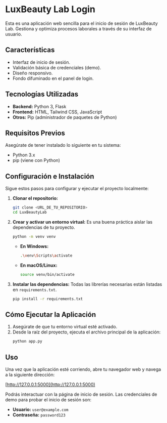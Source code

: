 # LuxBeauty Lab Login

Esta es una aplicación web sencilla para el inicio de sesión de LuxBeauty Lab. Gestiona y optimiza procesos laborales a través de su interfaz de usuario.

## Características

* Interfaz de inicio de sesión.
* Validación básica de credenciales (demo).
* Diseño responsivo.
* Fondo difuminado en el panel de login.

## Tecnologías Utilizadas

* **Backend:** Python 3, Flask
* **Frontend:** HTML, Tailwind CSS, JavaScript
* **Otros:** Pip (administrador de paquetes de Python)

## Requisitos Previos

Asegúrate de tener instalado lo siguiente en tu sistema:

* Python 3.x
* pip (viene con Python)

## Configuración e Instalación

Sigue estos pasos para configurar y ejecutar el proyecto localmente:

1.  **Clonar el repositorio:**
    ```bash
    git clone <URL_DE_TU_REPOSITORIO>
    cd LuxBeautyLab
    ```

2.  **Crear y activar un entorno virtual:**
    Es una buena práctica aislar las dependencias de tu proyecto.
    ```bash
    python -m venv venv
    ```
    * **En Windows:**
        ```bash
        .\venv\Scripts\activate
        ```
    * **En macOS/Linux:**
        ```bash
        source venv/bin/activate
        ```

3.  **Instalar las dependencias:**
    Todas las librerías necesarias están listadas en `requirements.txt`.
    ```bash
    pip install -r requirements.txt
    ```

## Cómo Ejecutar la Aplicación

1.  Asegúrate de que tu entorno virtual esté activado.
2.  Desde la raíz del proyecto, ejecuta el archivo principal de la aplicación:
    ```bash
    python app.py
    ```

## Uso

Una vez que la aplicación esté corriendo, abre tu navegador web y navega a la siguiente dirección:

[http://127.0.0.1:5000](http://127.0.0.1:5000)

Podrás interactuar con la página de inicio de sesión. Las credenciales de demo para probar el inicio de sesión son:
* **Usuario:** `user@example.com`
* **Contraseña:** `password123`